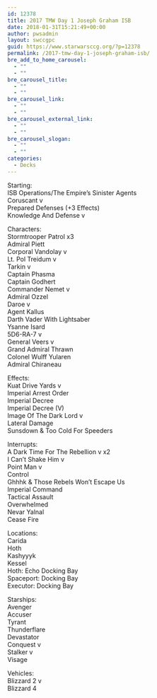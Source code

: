 ```yaml
---
id: 12378
title: 2017 TMW Day 1 Joseph Graham ISB
date: 2018-01-31T15:21:49+00:00
author: pwsadmin
layout: swccgpc
guid: https://www.starwarsccg.org/?p=12378
permalink: /2017-tmw-day-1-joseph-graham-isb/
bre_add_to_home_carousel:
  - ""
  - ""
bre_carousel_title:
  - ""
  - ""
bre_carousel_link:
  - ""
  - ""
bre_carousel_external_link:
  - ""
  - ""
bre_carousel_slogan:
  - ""
  - ""
categories:
  - Decks
---
```

Starting:  
ISB Operations/The Empire’s Sinister Agents  
Coruscant v  
Prepared Defenses (+3 Effects)  
Knowledge And Defense v

Characters:  
Stormtrooper Patrol x3  
Admiral Piett  
Corporal Vandolay v  
Lt. Pol Treidum v  
Tarkin v  
Captain Phasma  
Captain Godhert  
Commander Nemet v  
Admiral Ozzel  
Daroe v  
Agent Kallus  
Darth Vader With Lightsaber  
Ysanne Isard  
5D6-RA-7 v  
General Veers v  
Grand Admiral Thrawn  
Colonel Wulff Yularen  
Admiral Chiraneau

Effects:  
Kuat Drive Yards v  
Imperial Arrest Order  
Imperial Decree  
Imperial Decree (V)  
Image Of The Dark Lord v  
Lateral Damage  
Sunsdown & Too Cold For Speeders

Interrupts:  
A Dark Time For The Rebellion v x2  
I Can’t Shake Him v  
Point Man v  
Control  
Ghhhk & Those Rebels Won’t Escape Us  
Imperial Command  
Tactical Assault  
Overwhelmed  
Nevar Yalnal  
Cease Fire

Locations:  
Carida  
Hoth  
Kashyyyk  
Kessel  
Hoth: Echo Docking Bay  
Spaceport: Docking Bay  
Executor: Docking Bay

Starships:  
Avenger  
Accuser  
Tyrant  
Thunderflare  
Devastator  
Conquest v  
Stalker v  
Visage

Vehicles:  
Blizzard 2 v  
Blizzard 4